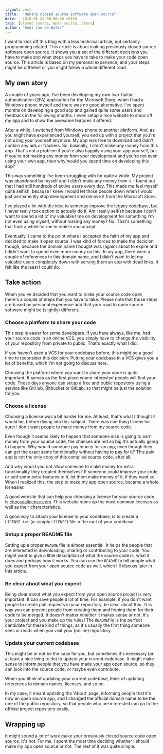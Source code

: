 ```yaml
---
layout: post
title:  "Making closed source software open source"
date:   2018-06-21 08:00:00 +0100
tags: [Closed source, Open source, Story]
author: "Roel van de Water"
---
```

I want to kick off this blog with a less technical article, but certainly programming related. This article is about making previously closed source software open source. It shows you a set of the different decisions you have to make and what steps you have to take to make your code open source. This article is based on my personal experience, and your steps might be different or you might follow a whole different road.

## My own story
A couple of years ago, I've been developing my own two-factor authentication (2FA) application for the Microsoft Store, when I had a Windows phone myself and there was no good alternative. I've spent months on developing a good app and gained quite some users and feedback in the following months. I even setup a nice website to show off my app and to show the awesome features it offered.

After a while, I switched from Windows phone to another platform. And, as you might have experienced yourself, you end up with a project that you're not using your yourself anymore. My app was free to download and didn't contain any ads or trackers. So, basically, I didn't make any money from this app. That's not a problem if you're also happily using your app yourself, but if you're not making any money from your development and you're not even using your own app, then why would you spend time on developing this app?

This was something I've been struggling with for quite a while. My project was abandoned by myself and I didn't make any money from it. I found out that I had still hundreds of active users every day. This made me feel myself quite selfish, because I knew I would let those people down when I would just permanently stop development and remove it from the Microsoft Store.

I've played a lot with the idea to someday improve the legacy codebase, but I never really took action to actually do it. Am I really selfish because I don't want to spend a lot of my valuable time on development for something I'm not even using myself, without making any money? No. That's something that took a while for me to realize and accept.

Eventually, I came to the point where I accepted the faith of my app and decided to make it open source. I was kind of forced to make the decicion though, because the domain name I bought was (again) about to expire and I didn't want to spend even more money on this. In my app, there were a couple of references to this domain name, and I didn't want to let my valuable users completely down with serving them an app with dead links. It felt like the least I could do.

## Take action
When you've decided that you want to make your source code open, there's a couple of steps that you have to take. Please note that those steps are based on personal experience and that your road to open source software might be (slightly) different.

### Choose a platform to share your code
This step is easier for some developers. If you have always, like me, had your source code in an online VCS, you simply have to change the visibility of your repository from private to public. That's exactly what I did.

If you haven't used a VCS for your codebase before, this might be a good time to reconsider this decision. Putting your codebase in a VCS gives you a lot of benefits, which I'm not going to discuss here.

Choosing the platform where you want to share your code is quite important. It serves as the first place where interested people will find your code. These days anyone can setup a free and public repository using a service like GitHub, Bitbucket or GitLab, so that might be just the solution for you.

### Choose a license
Choosing a license was a bit harder for me. At least, that's what I thought it would be, before diving into this subject. There was one thing I knew for sure: I don't want people to make money from my source code.

Even though it seems likely to happen that someone else is going to earn money from your source code, the chances are not so big it's actually going to happen. Why would someone pay money for an app, even though they can get the exact same functionality without having to pay for it? This paid app is not the only copy of this compiled source code, after all.

And why would you not allow someone to make money for extra functionality they created themselves? If someone could improve your code or add some extra features to it, let them make money of it, if they want so. When I realized this, the step to make my app open source, became a whole lot easier.

A good website that can help you choosing a license for your source code is [choosealicense.com](https://choosealicense.com). This website sums up the most common licenses as well as their characteristics.

A good way to attach your license to your codebase, is to create a `LICENSE.txt` (or simply `LICENSE`) file in the root of your codebase.

### Setup a proper README file
Setting up a proper `README` file is almost essential. It helps the people that are interested in downloading, sharing or contributing to your code. You might want to give a little description of what the source code is, what it does and perhaps how it works. You can use the `README` to tell people what you expect from your open source code as well, which I'll discuss later in this article.

### Be clear about what you expect
Being clear about what you expect from your open source project is very important. It can save people a lot of time. For example, if you don't want people to create pull requests in your repository, be clear about this. This way you can prevent people from creating them and hoping them for their code to be merged. It doesn't matter whether it makes sense or not, it's your project and you make up the rules! The `README`file is the perfect candidate for these kind of things, as it's usually the first thing someone sees or reads when you visit your (online) repository.

### Update your current codebase
This might be or not be the case for you, but sometimes it's necessary (or at least a nice thing to do) to update your current codebase. It might make sense to inform people that you have made your app open source, so they can look into the source code, or maybe even contribute.

When you tihnk of updating your current codebase, think of updating references to domain names, licenses, and so on.

In my case, it meant updating the 'About' page, informing people that it's now an open source app, and I changed the official domain name to be the one of the public repository, so that people who are interested can go to the official project repository easily.

## Wrapping up
It might sound a lot of work make your previously closed source code open source. It's not. For me, I spent the most time deciding whether I should make my app open source or not. The rest of it was quite simple.
